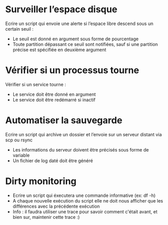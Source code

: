 # Surveiller l’espace disque

Ecrire un script qui envoie une alerte si l’espace libre descend sous un certain seuil :

* Le seuil est donné en argument sous forme de pourcentage
* Toute partition dépassant ce seuil sont notifiées, sauf si une partition précise est spécifiée en deuxième argument

# Vérifier si un processus tourne

Vérifier si un service tourne :

* Le service doit être donné en argument
* Le service doit être redémarré si inactif

# Automatiser la sauvegarde

Ecrire un script qui archive un dossier et l’envoie sur un serveur distant via scp ou rsync

* Les informations du serveur doivent être précisés sous forme de variable
* Un fichier de log daté doit être généré

# Dirty monitoring 

* Ecrire un script qui éxecutera une commande informative (ex: df -h)
* A chaque nouvelle exécution du script elle ne doit nous afficher que les différences avec la précédente exécution
* Info : il faudra utiliser une trace pour savoir comment c'était avant, et bien sur, maintenir cette trace :)

